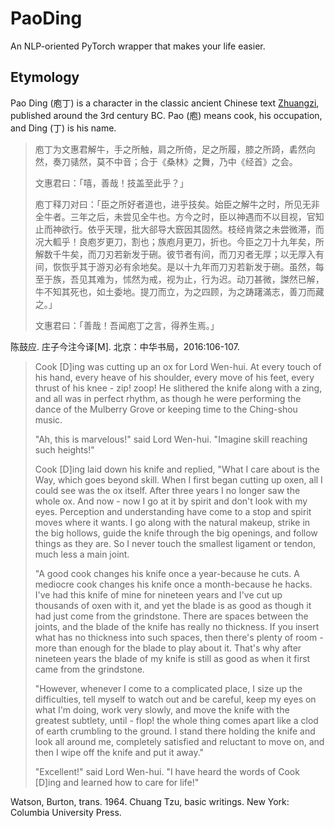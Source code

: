 # PaoDing

An NLP-oriented PyTorch wrapper that makes your life easier.

## Etymology

Pao Ding (庖丁) is a character in the classic ancient Chinese text [Zhuangzi](https://en.wikipedia.org/wiki/Zhuangzi_(book)), published around the 3rd century BC. Pao (庖) means cook, his occupation, and Ding (丁) is his name.

> 庖丁为文惠君解牛，手之所触，肩之所倚，足之所履，膝之所踦，砉然向然，奏刀𬴃然，莫不中音；合于《桑林》之舞，乃中《经首》之会。
>
> 文惠君曰：「嘻，善哉！技盖至此乎？」
>
> 庖丁释刀对曰：「臣之所好者道也，进乎技矣。始臣之解牛之时，所见无非全牛者。三年之后，未尝见全牛也。方今之时，臣以神遇而不以目视，官知止而神欲行。依乎天理，批大郤导大窾因其固然。枝经肯綮之未尝微滞，而况大軱乎！良庖岁更刀，割也；族庖月更刀，折也。今臣之刀十九年矣，所解数千牛矣，而刀刃若新发于硎。彼节者有间，而刀刃者无厚；以无厚入有间，恢恢乎其于游刃必有余地矣。是以十九年而刀刃若新发于硎。虽然，每至于族，吾见其难为，怵然为戒，视为止，行为迟。动刀甚微，謋然已解，牛不知其死也，如土委地。提刀而立，为之四顾，为之踌躇滿志，善刀而藏之。」
>
> 文惠君曰：「善哉！吾闻庖丁之言，得养生焉。」

陈鼓应. 庄子今注今译[M]. 北京：中华书局，2016:106-107.

> Cook [D]ing was cutting up an ox for Lord Wen-hui. At every touch of his hand, every heave of his shoulder, every move of his feet, every thrust of his knee - zip! zoop! He slithered the knife along with a zing, and all was in perfect rhythm, as though he were performing the dance of the Mulberry Grove or keeping time to the Ching-shou music.
>
> "Ah, this is marvelous!" said Lord Wen-hui. "Imagine skill reaching such heights!"
>
> Cook [D]ing laid down his knife and replied, "What I care about is the Way, which goes beyond skill. When I first began cutting up oxen, all I could see was the ox itself. After three years I no longer saw the whole ox. And now - now I go at it by spirit and don't look with my eyes. Perception and understanding have come to a stop and spirit moves where it wants. I go along with the natural makeup, strike in the big hollows, guide the knife through the big openings, and follow things as they are. So I never touch the smallest ligament or tendon, much less a main joint.
>
> "A good cook changes his knife once a year-because he cuts. A mediocre cook changes his knife once a month-because he hacks. I've had this knife of mine for nineteen years and I've cut up thousands of oxen with it, and yet the blade is as good as though it had just come from the grindstone. There are spaces between the joints, and the blade of the knife has really no thickness. If you insert what has no thickness into such spaces, then there's plenty of room - more than enough for the blade to play about it. That's why after nineteen years the blade of my knife is still as good as when it first came from the grindstone.
>
> "However, whenever I come to a complicated place, I size up the difficulties, tell myself to watch out and be careful, keep my eyes on what I'm doing, work very slowly, and move the knife with the greatest subtlety, until - flop! the whole thing comes apart like a clod of earth crumbling to the ground. I stand there holding the knife and look all around me, completely satisfied and reluctant to move on, and then I wipe off the knife and put it away."
>
> "Excellent!" said Lord Wen-hui. "I have heard the words of Cook [D]ing and learned how to care for life!"

Watson, Burton, trans. 1964. Chuang Tzu, basic writings. New York: Columbia University Press.
